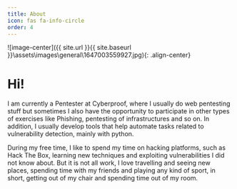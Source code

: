 ```yaml
---
title: About
icon: fas fa-info-circle
order: 4
---
```


![image-center]({{ site.url }}{{ site.baseurl }}\assets\images\general\1647003559927.jpg){: .align-center}

# Hi!
I am currently a Pentester at Cyberproof, where I usually do web pentesting stuff but sometimes I also have the opportunity to participate in other types of exercises like Phishing, pentesting of infrastructures and so on. In addition, I usually develop tools that help automate tasks related to vulnerability detection, mainly with python.

During my free time, I like to spend my time on hacking platforms, such as Hack The Box, learning new techniques and exploiting vulnerabilities I did not know about. But it is not all work, I love travelling and seeing new places, spending time with my friends and playing any kind of sport, in short, getting out of my chair and spending time out of my room.


